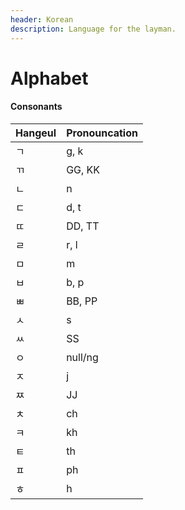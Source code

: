 ```yaml
---
header: Korean 
description: Language for the layman.
---
```


# Alphabet

#### Consonants

| Hangeul | Pronouncation |
|---------|---------------|
| ㄱ      | g, k          | 
| ㄲ      | GG, KK        |
| ㄴ      | n             |
| ㄷ      | d, t          |
| ㄸ      | DD, TT        |
| ㄹ      | r, l          |
| ㅁ      | m             |
| ㅂ      | b, p          |
| ㅃ      | BB, PP        |
| ㅅ      | s             |
| ㅆ      | SS            |
| ㅇ      | null/ng       |
| ㅈ      | j             |
| ㅉ      | JJ            |
| ㅊ      | ch            |
| ㅋ      | kh            |
| ㅌ      | th            |
| ㅍ      | ph            |
| ㅎ      | h             |